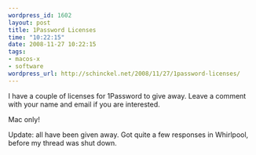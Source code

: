 ```yaml
--- 
wordpress_id: 1602
layout: post
title: 1Password Licenses
time: "10:22:15"
date: 2008-11-27 10:22:15
tags: 
- macos-x
- software
wordpress_url: http://schinckel.net/2008/11/27/1password-licenses/
---
```

I have a couple of licenses for 1Password to give away. Leave a comment with your name and email if you are interested.

Mac only!

Update: all have been given away. Got quite a few responses in Whirlpool, before my thread was shut down.
